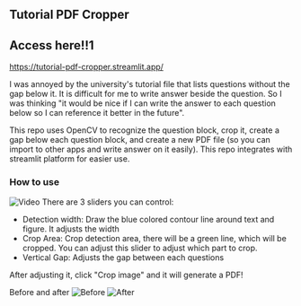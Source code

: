 ## Tutorial PDF Cropper
## Access here!!1
https://tutorial-pdf-cropper.streamlit.app/

I was annoyed by the university's tutorial file that lists questions without the gap below it. It is difficult for me to write answer beside the question. So I was thinking "it would be nice if I can write the answer to each question below so I can reference it better in the future".

This repo uses OpenCV to recognize the question block, crop it, create a gap below each question block, and create a new PDF file (so you can import to other apps and write answer on it easily).
This repo integrates with streamlit platform for easier use.

### How to use
![Video](https://s7.gifyu.com/images/SJcdD.gif)
There are 3 sliders you can control:
- Detection width: Draw the blue colored contour line around text and figure. It adjusts the width
- Crop Area: Crop detection area, there will be a green line, which will be cropped. You can adjust this slider to adjust which part to crop.
- Vertical Gap: Adjusts the gap between each questions

After adjusting it, click "Crop image" and it will generate a PDF! 

Before and after
![Before](https://s13.gifyu.com/images/SJcnR.jpg)
![After](https://s13.gifyu.com/images/SJcn8.jpg)

